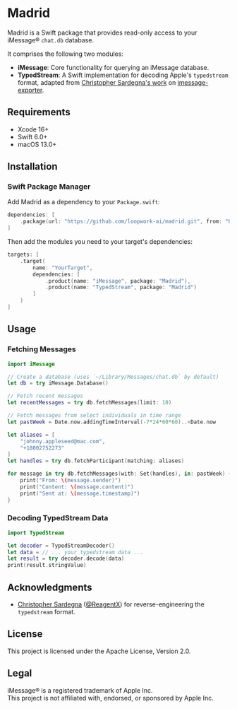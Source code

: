 # Madrid

Madrid is a Swift package that provides read-only access to
your iMessage® `chat.db` database.

It comprises the following two modules:

- **iMessage**:
  Core functionality for querying an iMessage database.
- **TypedStream**:
  A Swift implementation for decoding Apple's `typedstream` format,
  adapted from [Christopher Sardegna's work](https://chrissardegna.com/blog/reverse-engineering-apples-typedstream-format/) on
  [imessage-exporter](https://github.com/ReagentX/imessage-exporter).

## Requirements

- Xcode 16+
- Swift 6.0+
- macOS 13.0+

## Installation

### Swift Package Manager

Add Madrid as a dependency to your `Package.swift`:

```swift
dependencies: [
    .package(url: "https://github.com/loopwork-ai/madrid.git", from: "0.1.0")
]
```

Then add the modules you need to your target's dependencies:

```swift
targets: [
    .target(
        name: "YourTarget",
        dependencies: [
            .product(name: "iMessage", package: "Madrid"),
            .product(name: "TypedStream", package: "Madrid")
        ]
    )
]
```

## Usage

### Fetching Messages

```swift
import iMessage

// Create a database (uses `~/Library/Messages/chat.db` by default)
let db = try iMessage.Database()

// Fetch recent messages
let recentMessages = try db.fetchMessages(limit: 10)

// Fetch messages from select individuals in time range
let pastWeek = Date.now.addingTimeInterval(-7*24*60*60)..<Date.now

let aliases = [
    "johnny.appleseed@mac.com",
    "+18002752273"
]
let handles = try db.fetchParticipant(matching: aliases)

for message in try db.fetchMessages(with: Set(handles), in: pastWeek) {
    print("From: \(message.sender)")
    print("Content: \(message.content)")
    print("Sent at: \(message.timestamp)")
}
```

### Decoding TypedStream Data

```swift
import TypedStream

let decoder = TypedStreamDecoder()
let data = // ... your typedstream data ...
let result = try decoder.decode(data)
print(result.stringValue)
```

## Acknowledgments

- [Christopher Sardegna](https://chrissardegna.com)
  ([@ReagentX](https://github.com/ReagentX))
  for reverse-engineering the `typedstream` format.

## License

This project is licensed under the Apache License, Version 2.0.

## Legal

iMessage® is a registered trademark of Apple Inc.  
This project is not affiliated with, endorsed, or sponsored by Apple Inc.
